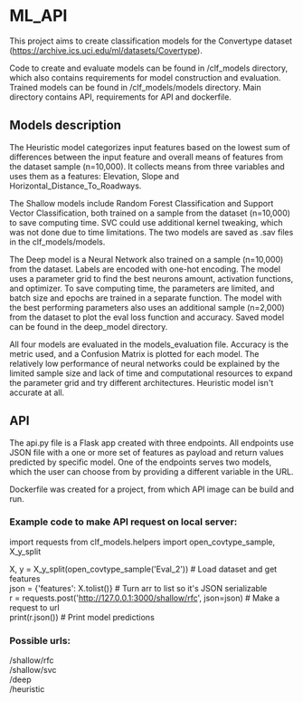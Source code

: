 # ML_API

This project aims to create classification models for the Convertype dataset
(https://archive.ics.uci.edu/ml/datasets/Covertype).

Code to create and evaluate models can be found in /clf_models directory, 
which also contains requirements for model construction and evaluation. 
Trained models can be found in /clf_models/models directory.
Main directory contains API, requirements for API and dockerfile.

## Models description

The Heuristic model categorizes input features based on the lowest sum of differences between the
input feature and overall means of features from the dataset sample (n=10,000). It collects means 
from three variables and uses them as a features: Elevation, Slope and Horizontal_Distance_To_Roadways.

The Shallow models include Random Forest Classification and Support Vector Classification, both
trained on a sample from the dataset (n=10,000) to save computing time. SVC could use additional
kernel tweaking, which was not done due to time limitations. The two models are saved as .sav files in
the clf_models/models.

The Deep model is a Neural Network also trained on a sample (n=10,000) from the dataset. Labels are encoded
with one-hot encoding. The model uses a parameter grid to find the best neurons amount, activation
functions, and optimizer. To save computing time, the parameters are limited, and batch size and
epochs are trained in a separate function. The model with the best performing parameters also uses
an additional sample (n=2,000) from the dataset to plot the eval loss function and accuracy. Saved
model can be found in the deep_model directory.

All four models are evaluated in the models_evaluation file. Accuracy is the metric used, and a
Confusion Matrix is plotted for each model. The relatively low performance of neural networks could
be explained by the limited sample size and lack of time and computational resources to expand the
parameter grid and try different architectures. Heuristic model isn't accurate at all.

## API

The api.py file is a Flask app created with three endpoints. All endpoints use JSON file with a one or
more set of features as payload and return values predicted by specific model. One of the endpoints serves 
two models, which the user can choose from by providing a different variable in the URL.

Dockerfile was created for a project, from which API image can be build and run.

### Example code to make API request on local server:
import requests
from clf_models.helpers import open_covtype_sample, X_y_split

X, y = X_y_split(open_covtype_sample('Eval_2')) # Load dataset and get features <br />
json = {'features': X.tolist()} # Turn arr to list so it's JSON serializable <br />
r = requests.post('http://127.0.0.1:3000/shallow/rfc', json=json) # Make a request to url <br />
print(r.json()) # Print model predictions

### Possible urls:
/shallow/rfc <br /> /shallow/svc <br /> /deep <br /> /heuristic